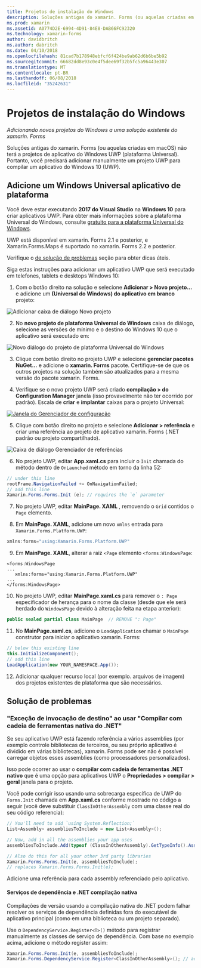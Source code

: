 ```yaml
---
title: Projetos de instalação do Windows
description: Soluções antigas do xamarin. Forms (ou aquelas criadas em macOS) não terá projetos de plataforma Universal do Windows e, portanto, este artigo explica como adicionar um novo projeto UWP a uma solução existente do xamarin. Forms.
ms.prod: xamarin
ms.assetid: A0774D2E-6994-4D91-84E8-DAB66FC92320
ms.technology: xamarin-forms
author: davidbritch
ms.author: dabritch
ms.date: 04/10/2018
ms.openlocfilehash: 81cad7b178948ebfcf6f424be9ab62d6b6be5b92
ms.sourcegitcommit: 66682dd8e93c0e4f5dee69f32b5fc5a96443e307
ms.translationtype: MT
ms.contentlocale: pt-BR
ms.lasthandoff: 06/08/2018
ms.locfileid: "35242631"
---
```

# <a name="setup-windows-projects"></a>Projetos de instalação do Windows

_Adicionando novos projetos do Windows a uma solução existente do xamarin. Forms_

Soluções antigas do xamarin. Forms (ou aquelas criadas em macOS) não terá a projetos de aplicativo do Windows UWP (plataforma Universal). Portanto, você precisará adicionar manualmente um projeto UWP para compilar um aplicativo do Windows 10 (UWP).

## <a name="add-a-universal-windows-platform-app"></a>Adicione um Windows Universal aplicativo de plataforma

Você deve estar executando **2017 do Visual Studio** na **Windows 10** para criar aplicativos UWP. Para obter mais informações sobre a plataforma Universal do Windows, consulte [gratuito para a plataforma Universal do Windows](/windows/uwp/get-started/universal-application-platform-guide/).

UWP está disponível em xamarin. Forms 2.1 e posterior, e Xamarin.Forms.Maps é suportado no xamarin. Forms 2.2 e posterior.

Verifique o <a href="#troubleshooting">de solução de problemas</a> seção para obter dicas úteis.

Siga estas instruções para adicionar um aplicativo UWP que será executado em telefones, tablets e desktops Windows 10:

 1. Com o botão direito na solução e selecione **Adicionar > Novo projeto...**  e adicione um **(Universal do Windows) do aplicativo em branco** projeto:

  ![](universal-images/add-wu.png "Adicionar caixa de diálogo Novo projeto")

 2. No **novo projeto de plataforma Universal do Windows** caixa de diálogo, selecione as versões de mínimo e o destino do Windows 10 que o aplicativo será executado em:

  ![](universal-images/target-version.png "Novo diálogo do projeto de plataforma Universal do Windows")

 3. Clique com botão direito no projeto UWP e selecione **gerenciar pacotes NuGet...**  e adicione o **xamarin. Forms** pacote. Certifique-se de que os outros projetos na solução também são atualizados para a mesma versão do pacote xamarin. Forms.

 4. Verifique se o novo projeto UWP será criado **compilação > do Configuration Manager** janela (isso provavelmente não ter ocorrido por padrão). Escala de **criar** e **implantar** caixas para o projeto Universal:

  [![](universal-images/configuration-sml.png "Janela do Gerenciador de configuração")](universal-images/configuration.png#lightbox "janela do Gerenciador de configuração")

 5. Clique com botão direito no projeto e selecione **Adicionar > referência** e criar uma referência ao projeto de aplicativo xamarin. Forms (.NET padrão ou projeto compartilhado).

  ![](universal-images/addref-sml.png "Caixa de diálogo Gerenciador de referências")

 6. No projeto UWP, editar **App.xaml.cs** para incluir o `Init` chamada do método dentro de `OnLaunched` método em torno da linha 52:

```csharp
// under this line
rootFrame.NavigationFailed += OnNavigationFailed;
// add this line
Xamarin.Forms.Forms.Init (e); // requires the `e` parameter
```

 7. No projeto UWP, editar **MainPage. XAML** , removendo o `Grid` contidos o `Page` elemento.

 8. Em **MainPage. XAML**, adicione um novo `xmlns` entrada para `Xamarin.Forms.Platform.UWP`:

```csharp
xmlns:forms="using:Xamarin.Forms.Platform.UWP"
```

 9. Em **MainPage. XAML**, alterar a raiz `<Page` elemento `<forms:WindowsPage`:

```xaml
<forms:WindowsPage
...
   xmlns:forms="using:Xamarin.Forms.Platform.UWP"
...
</forms:WindowsPage>
```

 10. No projeto UWP, editar **MainPage.xaml.cs** para remover o `: Page` especificador de herança para o nome da classe (desde que ele será herdado do `WindowsPage` devido à alteração feita na etapa anterior):

```csharp
public sealed partial class MainPage  // REMOVE ": Page"
```

 11. No **MainPage.xaml.cs**, adicione o `LoadApplication` chamar o `MainPage` construtor para iniciar o aplicativo xamarin. Forms:

```csharp
// below this existing line
this.InitializeComponent();
// add this line
LoadApplication(new YOUR_NAMESPACE.App());
```

<!--
11 . Double-click **Package.appxmanifest** to set these capabilities
  that are often required:

  Capabilities set:

  * Internet (Client)
  * Location
-->

12. Adicionar qualquer recurso local (por exemplo. arquivos de imagem) dos projetos existentes de plataforma que são necessários.

## <a name="troubleshooting"></a>Solução de problemas

<a name="target-invocation-exception" />

### <a name="target-invocation-exception-when-using-compile-with-net-native-tool-chain"></a>"Exceção de invocação de destino" ao usar "Compilar com cadeia de ferramentas nativa do .NET"

Se seu aplicativo UWP está fazendo referência a vários assemblies (por exemplo controle bibliotecas de terceiros, ou seu próprio aplicativo é dividido em várias bibliotecas), xamarin. Forms pode ser não é possível carregar objetos esses assemblies (como processadores personalizados).

Isso pode ocorrer ao usar o **compilar com cadeia de ferramentas .NET nativo** que é uma opção para aplicativos UWP o **Propriedades > compilar > geral** janela para o projeto.

Você pode corrigir isso usando uma sobrecarga específica de UWP do `Forms.Init` chamada em **App.xaml.cs** conforme mostrado no código a seguir (você deve substituir `ClassInOtherAssembly` com uma classe real do seu código referencia):

```csharp
// You'll need to add `using System.Reflection;`
List<Assembly> assembliesToInclude = new List<Assembly>();

// Now, add in all the assemblies your app uses
assembliesToInclude.Add(typeof (ClassInOtherAssembly).GetTypeInfo().Assembly);

// Also do this for all your other 3rd party libraries
Xamarin.Forms.Forms.Init(e, assembliesToInclude);
// replaces Xamarin.Forms.Forms.Init(e);
```

Adicione uma referência para cada assembly referenciado pelo aplicativo.

#### <a name="dependency-services-and-net-native-compilation"></a>Serviços de dependência e .NET compilação nativa

Compilações de versão usando a compilação nativa do .NET podem falhar resolver os serviços de dependência definidas fora do executável de aplicativo principal (como em uma biblioteca ou um projeto separado).

Use o `DependencyService.Register<T>()` método para registrar manualmente as classes de serviço de dependência. Com base no exemplo acima, adicione o método register assim:

```csharp
Xamarin.Forms.Forms.Init(e, assembliesToInclude);
Xamarin.Forms.DependencyService.Register<ClassInOtherAssembly>(); // add this
```
